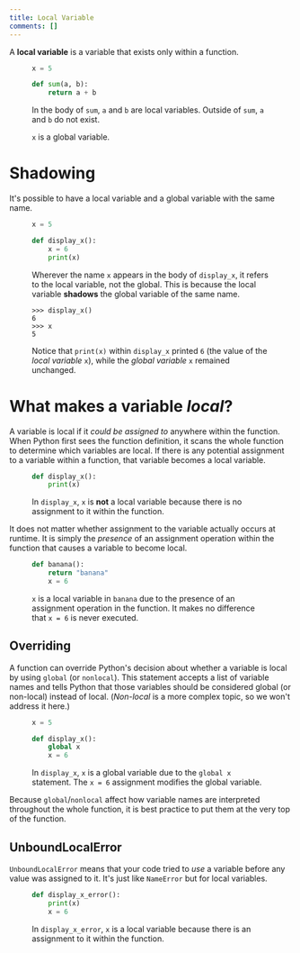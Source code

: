 ```yaml
---
title: Local Variable
comments: []
---
```


A **local variable** is a variable that exists only within a function.

<figure class=example>

```python
x = 5

def sum(a, b):
    return a + b
```

In the body of `sum`, `a` and `b` are local variables. Outside of `sum`, `a` and
`b` do not exist.

`x` is a global variable.

</figure>

# Shadowing

It's possible to have a local variable and a global variable with the same name.

<figure class=example>

```python
x = 5

def display_x():
    x = 6
    print(x)
```

Wherever the name `x` appears in the body of `display_x`, it refers to the local
variable, not the global. This is because the local variable **shadows** the
global variable of the same name.

```
>>> display_x()
6
>>> x
5
```

Notice that `print(x)` within `display_x` printed `6` (the value of the *local
variable* `x`), while the *global variable* `x` remained unchanged.

</figure>

# What makes a variable *local*?

A variable is local if it *could be assigned to* anywhere within the function.
When Python first sees the function definition, it scans the whole function to
determine which variables are local. If there is any potential assignment to a
variable within a function, that variable becomes a local variable.

<figure class=example>

```python
def display_x():
    print(x)
```

In `display_x`, `x` is **not** a local variable because there is no assignment
to it within the function.

</figure>

It does not matter whether assignment to the variable actually occurs at
runtime. It is simply the *presence* of an assignment operation within the
function that causes a variable to become local.

<figure class=example>

```python
def banana():
    return "banana"
    x = 6
```

`x` is a local variable in `banana` due to the presence of an assignment
operation in the function. It makes no difference that `x = 6` is never
executed.

</figure>

## Overriding

A function can override Python's decision about whether a variable is local by
using `global` (or `nonlocal`). This statement accepts a list of variable names
and tells Python that those variables should be considered global (or non-local)
instead of local. (*Non-local* is a more complex topic, so we won't address it
here.)

<figure class=example>

```python
x = 5

def display_x():
    global x
    x = 6
```

In `display_x`, `x` is a global variable due to the `global x` statement. The
`x = 6` assignment modifies the global variable.

</figure>

Because `global`/`nonlocal` affect how variable names are interpreted throughout
the whole function, it is best practice to put them at the very top of the
function.

## UnboundLocalError

`UnboundLocalError` means that your code tried to *use* a variable before any
value was assigned to it. It's just like `NameError` but for local
variables.

<figure class=example>

```python
def display_x_error():
    print(x)
    x = 6
```

In `display_x_error`, `x` is a local variable because there is an assignment to
it within the function.

</figure>
